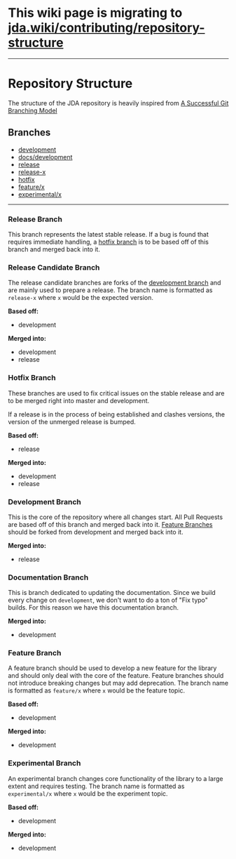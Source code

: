 # This wiki page is migrating to [jda.wiki/contributing/repository-structure](https://jda.wiki/contributing/repository-structure/)

***

# Repository Structure
The structure of the JDA repository is heavily inspired from [A Successful Git Branching Model](http://nvie.com/posts/a-successful-git-branching-model/)

## Branches

- [development](#development-branch)
- [docs/development](#documentation-branch)
- [release](#release-branch)
- [release-x](#release-candidate-branch)
- [hotfix](#hotfix-branch)
- [feature/x](#feature-branch)
- [experimental/x](#experimental-branch)

-------

### Release Branch

This branch represents the latest stable release. If a bug is found that requires immediate handling, a [hotfix branch](#hotfix-branch) is to be based off of this branch
and merged back into it.

### Release Candidate Branch

The release candidate branches are forks of the [development branch](#development-branch) and are mainly used to prepare a release. The branch name is formatted as `release-x` where `x` would be the expected version.

**Based off:**
- development

**Merged into:**
- development
- release

### Hotfix Branch

These branches are used to fix critical issues on the stable release and are to be merged right into master and development.

If a release is in the process of being established and clashes versions, the version of the unmerged release is bumped.

**Based off:**
- release

**Merged into:**
- development
- release

### Development Branch

This is the core of the repository where all changes start. All Pull Requests are based off of this branch and merged back into it.
[Feature Branches](#feature-branch) should be forked from development and merged back into it.

**Merged into:**
- release

### Documentation Branch

This is branch dedicated to updating the documentation. Since we build every change on `development`, we don't want to do a ton of "Fix typo" builds. For this reason we have this documentation branch.

**Merged into:**
- development

### Feature Branch

A feature branch should be used to develop a new feature for the library and should only deal with the core of the feature. Feature branches should not
introduce breaking changes but may add deprecation.
The branch name is formatted as `feature/x` where `x` would be the feature topic.

**Based off:**
- development

**Merged into:**
- development

### Experimental Branch

An experimental branch changes core functionality of the library to a large extent and requires testing.
The branch name is formatted as `experimental/x` where `x` would be the experiment topic.

**Based off:**
- development

**Merged into:**
- development